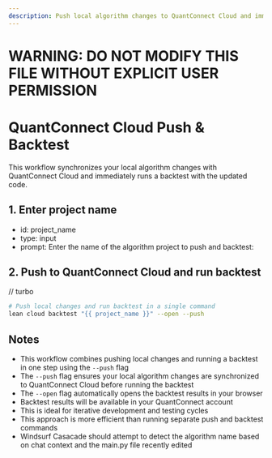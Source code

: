 ```yaml
---
description: Push local algorithm changes to QuantConnect Cloud and immediately run a backtest. This workflow synchronizes your code and executes a backtest in one step.
---
```


# WARNING: DO NOT MODIFY THIS FILE WITHOUT EXPLICIT USER PERMISSION
# QuantConnect Cloud Push & Backtest

This workflow synchronizes your local algorithm changes with QuantConnect Cloud and immediately runs a backtest with the updated code.

## 1. Enter project name
- id: project_name
- type: input
- prompt: Enter the name of the algorithm project to push and backtest:

## 2. Push to QuantConnect Cloud and run backtest
// turbo
```bash
# Push local changes and run backtest in a single command
lean cloud backtest "{{ project_name }}" --open --push
```

## Notes
- This workflow combines pushing local changes and running a backtest in one step using the `--push` flag
- The `--push` flag ensures your local algorithm changes are synchronized to QuantConnect Cloud before running the backtest
- The `--open` flag automatically opens the backtest results in your browser
- Backtest results will be available in your QuantConnect account
- This is ideal for iterative development and testing cycles
- This approach is more efficient than running separate push and backtest commands
- Windsurf Casacade should attempt to detect the algorithm name based on chat context and the main.py file recently edited